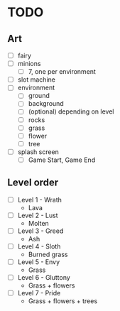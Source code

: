 # TODO

## Art

- [ ] fairy
- [ ] minions
  - [ ] 7, one per environment
- [ ] slot machine
- [ ] environment
  - [ ] ground
  - [ ] background
  - [ ] (optional) depending on level
  - [ ] rocks
  - [ ] grass
  - [ ] flower
  - [ ] tree
- [ ] splash screen
  - [ ] Game Start, Game End

## Level order

- [ ] Level 1 - Wrath
  - Lava
- [ ] Level 2 - Lust
  - Molten
- [ ] Level 3 - Greed
  - Ash
- [ ] Level 4 - Sloth
  - Burned grass
- [ ] Level 5 - Envy
  - Grass
- [ ] Level 6 - Gluttony
  - Grass + flowers
- [ ] Level 7 - Pride
  - Grass + flowers + trees

